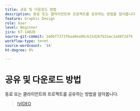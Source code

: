 ```yaml
---
title: 공유 및 다운로드 방법
description: 동료 또는 클라이언트와 프로젝트를 공유하는 방법을 알아봅니다
feature: Graphic Design
role: User
level: Beginner
jira: KT-14828
source-git-commit: 1e0bf73f3f6aa0ea96cb15d26fb31ec1a48f2d79
workflow-type: tm+mt
source-wordcount: '34'
ht-degree: 0%

---
```


# 공유 및 다운로드 방법

동료 또는 클라이언트와 프로젝트를 공유하는 방법을 알아봅니다.

>[!VIDEO](https://video.tv.adobe.com/v/3426936?quality=12&learn=on&hidetitle=true)
